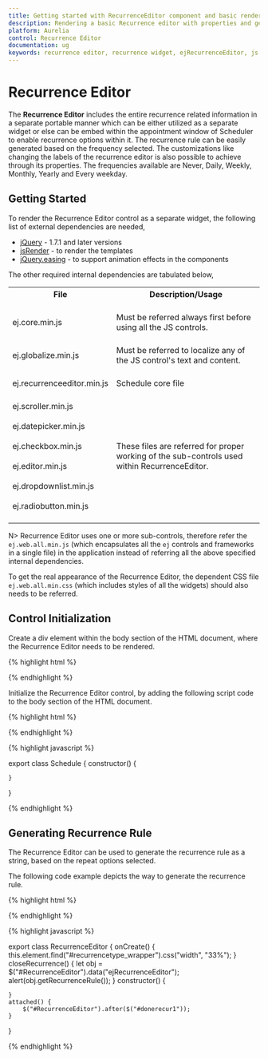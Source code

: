 ```yaml
---
title: Getting started with RecurrenceEditor component and basic render.	 	
description: Rendering a basic Recurrence editor with properties and generate the recurrence rule for Recurrence editor.
platform: Aurelia
control: Recurrence Editor
documentation: ug
keywords: recurrence editor, recurrence widget, ejRecurrenceEditor, js recurrence editor
---
```

# Recurrence Editor

The **Recurrence Editor** includes the entire recurrence related information in a separate portable manner which can be either utilized as a separate widget or else can be embed within the appointment window of Scheduler to enable recurrence options within it. The recurrence rule can be easily generated based on the frequency selected. The customizations like changing the labels of the recurrence editor is also possible to achieve through its properties. The frequencies available are Never, Daily, Weekly, Monthly, Yearly and Every weekday.

## Getting Started

To render the Recurrence Editor control as a separate widget, the following list of external dependencies are needed,

* [jQuery](https://jquery.com/) - 1.7.1 and later versions
* [jsRender](https://github.com/borismoore/jsrender) - to render the templates
* [jQuery.easing](https://gsgd.co.uk/sandbox/jquery/easing/) - to support animation effects in the components

The other required internal dependencies are tabulated below,

<table>
    <tr>
        <th>File<br/><br/></th>
        <th>Description/Usage<br/><br/></th>
    </tr>
    <tr>
        <td>ej.core.min.js<br/><br/></td>
        <td>Must be referred always first before using all the JS controls.<br/><br/></td>
    </tr>
    <tr>
        <td>ej.globalize.min.js<br/><br/></td>
        <td>Must be referred to localize any of the JS control's text and content.<br/><br/></td>
    </tr>
    <tr>
        <td>ej.recurrenceeditor.min.js<br/><br/></td>
        <td>Schedule core file<br/><br/></td>
    </tr>
    <tr>
        <td>ej.scroller.min.js<br/><br/>ej.datepicker.min.js<br/><br/>ej.checkbox.min.js<br/><br/>ej.editor.min.js<br/><br/>ej.dropdownlist.min.js<br/><br/>ej.radiobutton.min.js<br/><br/></td>
        <td>These files are referred for proper working of the sub-controls used within RecurrenceEditor.<br/><br/></td>
    </tr>
</table>


N> Recurrence Editor uses one or more sub-controls, therefore refer the `ej.web.all.min.js` (which encapsulates all the `ej` controls and frameworks in a single file) in the application instead of referring all the above specified internal dependencies. 

To get the real appearance of the Recurrence Editor, the dependent CSS file `ej.web.all.min.css` (which includes styles of all the widgets) should also needs to be referred.

## Control Initialization

Create a div element within the body section of the HTML document, where the Recurrence Editor needs to be rendered.

{% highlight html %}

<template>
    <div>
        <ej-recurrence-editor id="RecurrenceEditor"></ej-recurrence-editor>
    </div>
</template>

{% endhighlight %}

Initialize the Recurrence Editor control, by adding the following script code to the body section of the HTML document.

{% highlight html %}

<template>
    <div>
        <ej-recurrence-editor id="RecurrenceEditor"></ej-recurrence-editor>
    </div>
</template>

{% endhighlight %}

{% highlight javascript %}

export class Schedule {
    constructor() {

    }
}

{% endhighlight %}

## Generating Recurrence Rule

The Recurrence Editor can be used to generate the recurrence rule as a string, based on the repeat options selected.

The following code example depicts the way to generate the recurrence rule.

{% highlight html %}

<template>
    <div>
        <ej-recurrence-editor id="RecurrenceEditor" e-selected-recurrence-type="2" e-on-create.trigger="onCreate($event)"></ej-recurrence-editor>
        <ej-button e-width="155px" e-height="35px" e-on-click.trigger="closeRecurrence($event)"></ej-button>
    </div>
</template>

{% endhighlight %}

{% highlight javascript %}

export class RecurrenceEditor {
    onCreate() {
        this.element.find("#recurrencetype_wrapper").css("width", "33%");
    }
    closeRecurrence() {
        let obj = $("#RecurrenceEditor").data("ejRecurrenceEditor");
        alert(obj.getRecurrenceRule());
    }
    constructor() {

    }
    attached() {
        $("#RecurrenceEditor").after($("#donerecur1"));
    }
}

{% endhighlight %}
